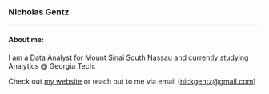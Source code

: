 ### Nicholas Gentz <br>
---
#### About me:
I am a Data Analyst for Mount Sinai South Nassau and currently studying Analytics @ Georgia Tech.

Check out [my website](https://www.nickgentz.com/) or reach out to me via email (nickgentz@gmail.com)

<!--
**nGentz/nGentz** is a ✨ _special_ ✨ repository because its `README.md` (this file) appears on your GitHub profile.

Here are some ideas to get you started:

- 🔭 I’m currently working on ...
- 🌱 I’m currently learning ...
- 👯 I’m looking to collaborate on ...
- 🤔 I’m looking for help with ...
- 💬 Ask me about ...
- 📫 How to reach me: ...
- 😄 Pronouns: ...
- ⚡ Fun fact: ...
-->
